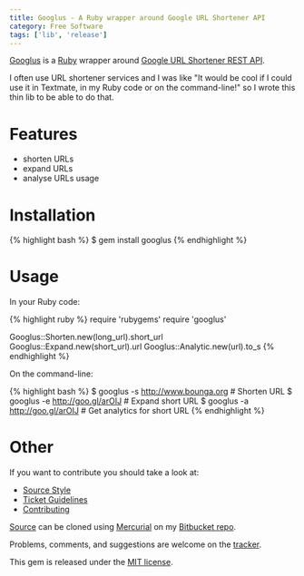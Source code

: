 ```yaml
---
title: Googlus - A Ruby wrapper around Google URL Shortener API
category: Free Software
tags: ['lib', 'release']
---
```


[Googlus](https://bitbucket.org/Bounga/googlus/) is a [Ruby](http://www.ruby-lang.org) wrapper around [Google URL Shortener REST API](http://code.google.com/intl/fr/apis/urlshortener/overview.html).

I often use URL shortener services and I was like "It would be cool if I could use it in Textmate, in my Ruby code or on the command-line!" so I wrote this thin lib to be able to do that.

Features
========

- shorten URLs
- expand URLs
- analyse URLs usage

Installation
============

{% highlight bash %}
$ gem install googlus
{% endhighlight %}

Usage
=====

In your Ruby code:

{% highlight ruby %}
require 'rubygems'
require 'googlus'

Googlus::Shorten.new(long_url).short_url
Googlus::Expand.new(short_url).url
Googlus::Analytic.new(url).to_s
{% endhighlight %}

On the command-line:

{% highlight bash %}
$ googlus -s http://www.bounga.org # Shorten URL
$ googlus -e http://goo.gl/arOIJ   # Expand short URL
$ googlus -a http://goo.gl/arOIJ   # Get analytics for short URL
{% endhighlight %}

Other
=====

If you want to contribute you should take a look at:

- [Source Style](http://www.bitbucket.org/Bounga/googlus/wiki/SourceStyle)
- [Ticket Guidelines](http://www.bitbucket.org/Bounga/googlus/wiki/TicketGuidelines)
- [Contributing](http://www.bitbucket.org/Bounga/googlus/wiki/Contributing)

[Source](http://www.bitbucket.org/Bounga/googlus/src) can be cloned using [Mercurial](http://mercurial.selenic.com/) on my [Bitbucket repo](https://bitbucket.org/Bounga/googlus).

Problems, comments, and suggestions are welcome on the [tracker](http://www.bitbucket.org/Bounga/googlus/issues/new/).

This gem is released under the [MIT license](http://creativecommons.org/licenses/MIT/).
